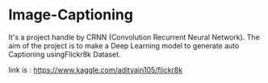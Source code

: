 # Image-Captioning
It's a project handle by CRNN (Convolution Recurrent Neural Network). 
The  aim  of  the  project  is  to  make  a  Deep  Learning  model  to  generate  auto  Captioning  usingFlickr8k Dataset.

link is : https://www.kaggle.com/adityajn105/flickr8k
